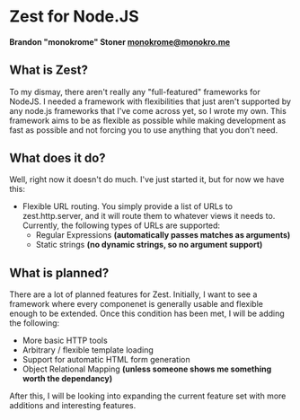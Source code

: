 # Zest for Node.JS
#### Brandon "monokrome" Stoner <monokrome@monokro.me>

## What is Zest?

To my dismay, there aren't really any "full-featured" frameworks for NodeJS. I needed a framework with flexibilities that just aren't supported by any node.js frameworks that I've come across yet, so I wrote my own. This framework aims to be as flexible as possible while making development as fast as possible and not forcing you to use anything that you don't need.


## What does it do?

Well, right now it doesn't do much. I've just started it, but for now we have this:

* Flexible URL routing. You simply provide a list of URLs to zest.http.server, and it will route them to whatever views it needs to. Currently, the following types of URLs are supported:
	* Regular Expressions **(automatically passes matches as arguments)**
	* Static strings **(no dynamic strings, so no argument support)**

## What is planned?

There are a lot of planned features for Zest. Initially, I want to see a framework where every componenet is generally usable and flexible enough to be extended. Once this condition has been met, I will be adding the following:

* More basic HTTP tools
* Arbitrary / flexible template loading
* Support for automatic HTML form generation
* Object Relational Mapping **(unless someone shows me something worth the dependancy)**

After this, I will be looking into expanding the current feature set with more additions and interesting features.

